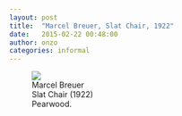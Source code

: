 ```yaml
---
layout: post
title:  "Marcel Breuer, Slat Chair, 1922"
date:   2015-02-22 00:48:00
author: onzo
categories: informal
---
```


<figure>

  <img src="{{site.url}}/img/2015/texts/breuer-slat-chair.jpg">
  <figcaption>
    Marcel Breuer <br />
    Slat Chair (1922) <br />
    Pearwood.
  </figcaption>
</figure>

